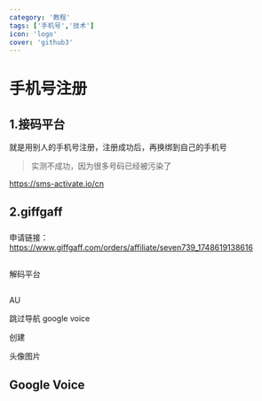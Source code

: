 ```yaml
---
category: '教程'
tags: ['手机号','技术']
icon: 'logo'
cover: 'github3'
---
```




# 手机号注册

## 1.接码平台

就是用别人的手机号注册，注册成功后，再换绑到自己的手机号

> 实测不成功，因为很多号码已经被污染了


https://sms-activate.io/cn

## 2.giffgaff

### 

申请链接：
https://www.giffgaff.com/orders/affiliate/seven739_1748619138616


## 

解码平台


## 

AU

跳过导航
google voice




创建


头像图片
## Google Voice